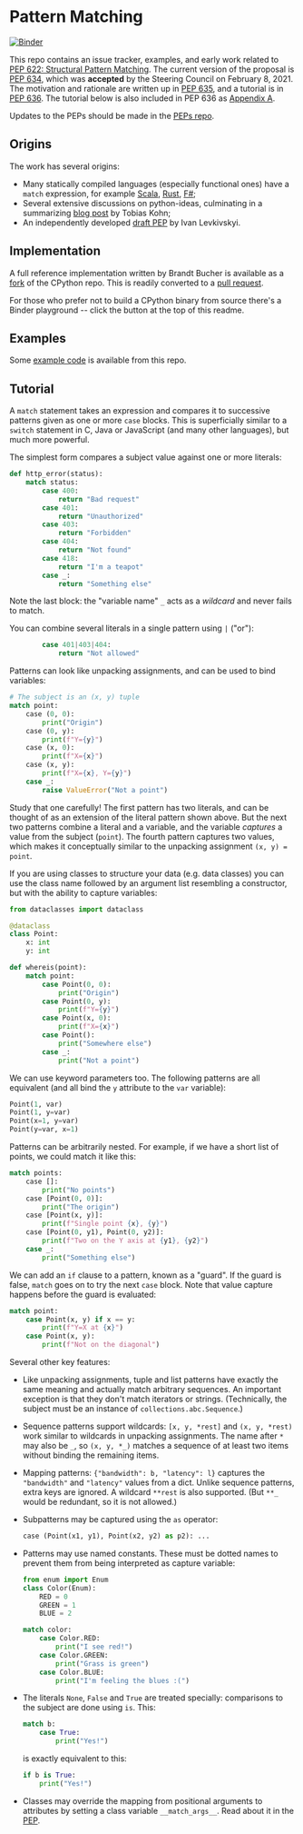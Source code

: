 Pattern Matching
================

[![Binder](https://mybinder.org/badge_logo.svg)](https://mybinder.org/v2/gh/gvanrossum/patma/master?urlpath=lab/tree/playground-622.ipynb)

This repo contains an issue tracker, examples, and early work related to
[PEP 622: Structural Pattern Matching](https://www.python.org/dev/peps/pep-0622). The current version of the proposal is
[PEP 634](https://www.python.org/dev/peps/pep-0634),
which was **accepted** by the Steering Council on February 8, 2021.
The motivation and rationale are written up in
[PEP 635](https://www.python.org/dev/peps/pep-0635),
and a tutorial is in [PEP 636](https://www.python.org/dev/peps/pep-0636).
The tutorial below is also included in PEP 636 as
[Appendix A](https://www.python.org/dev/peps/pep-0636/#appendix-a-quick-intro).

Updates to the PEPs should be made in the
[PEPs repo](https://github.com/python/peps).

Origins
-------

The work has several origins:

- Many statically compiled languages (especially functional ones) have
  a `match` expression, for example
  [Scala](http://www.scala-lang.org/files/archive/spec/2.11/08-pattern-matching.html),
  [Rust](https://doc.rust-lang.org/reference/expressions/match-expr.html),
  [F#](https://docs.microsoft.com/en-us/dotnet/fsharp/language-reference/pattern-matching);
- Several extensive discussions on python-ideas, culminating in a
  summarizing
  [blog post](https://tobiaskohn.ch/index.php/2018/09/18/pattern-matching-syntax-in-python/)
  by Tobias Kohn;
- An independently developed [draft
  PEP](https://github.com/ilevkivskyi/peps/blob/pattern-matching/pep-9999.rst)
  by Ivan Levkivskyi.

Implementation
--------------

A full reference implementation written by Brandt Bucher is available
as a [fork](https://github.com/brandtbucher/cpython/tree/patma) of
the CPython repo.  This is readily converted to a [pull
request](https://github.com/brandtbucher/cpython/pull/2).

For those who prefer not to build a CPython binary from source there's
a Binder playground -- click the button at the top of this readme.

Examples
--------

Some [example code](examples/) is available from this repo.

Tutorial
--------

A `match` statement takes an expression and compares it to successive
patterns given as one or more `case` blocks.  This is superficially
similar to a `switch` statement in C, Java or JavaScript (and many
other languages), but much more powerful.

The simplest form compares a subject value against one or more literals:

```py
def http_error(status):
    match status:
        case 400:
            return "Bad request"
        case 401:
            return "Unauthorized"
        case 403:
            return "Forbidden"
        case 404:
            return "Not found"
        case 418:
            return "I'm a teapot"
        case _:
            return "Something else"
```

Note the last block: the "variable name" `_` acts as a *wildcard* and
never fails to match.

You can combine several literals in a single pattern using `|` ("or"):

```py
        case 401|403|404:
            return "Not allowed"
```

Patterns can look like unpacking assignments, and can be used to bind
variables:

```py
# The subject is an (x, y) tuple
match point:
    case (0, 0):
        print("Origin")
    case (0, y):
        print(f"Y={y}")
    case (x, 0):
        print(f"X={x}")
    case (x, y):
        print(f"X={x}, Y={y}")
    case _:
        raise ValueError("Not a point")
```

Study that one carefully!  The first pattern has two literals, and can
be thought of as an extension of the literal pattern shown above.  But
the next two patterns combine a literal and a variable, and the
variable *captures* a value from the subject (`point`).  The fourth
pattern captures two values, which makes it conceptually similar to
the unpacking assignment `(x, y) = point`.

If you are using classes to structure your data (e.g. data classes)
you can use the class name followed by an argument list resembling a
constructor, but with the ability to capture variables:

```py
from dataclasses import dataclass

@dataclass
class Point:
    x: int
    y: int

def whereis(point):
    match point:
        case Point(0, 0):
            print("Origin")
        case Point(0, y):
            print(f"Y={y}")
        case Point(x, 0):
            print(f"X={x}")
        case Point():
            print("Somewhere else")
        case _:
            print("Not a point")
```

We can use keyword parameters too.  The following patterns are all
equivalent (and all bind the `y` attribute to the `var` variable):

```py
Point(1, var)
Point(1, y=var)
Point(x=1, y=var)
Point(y=var, x=1)
```

Patterns can be arbitrarily nested.  For example, if we have a short
list of points, we could match it like this:

```py
match points:
    case []:
        print("No points")
    case [Point(0, 0)]:
        print("The origin")
    case [Point(x, y)]:
        print(f"Single point {x}, {y}")
    case [Point(0, y1), Point(0, y2)]:
        print(f"Two on the Y axis at {y1}, {y2}")
    case _:
        print("Something else")
```

We can add an `if` clause to a pattern, known as a "guard".  If the
guard is false, `match` goes on to try the next `case` block.  Note
that value capture happens before the guard is evaluated:

```py
match point:
    case Point(x, y) if x == y:
        print(f"Y=X at {x}")
    case Point(x, y):
        print(f"Not on the diagonal")
```

Several other key features:

- Like unpacking assignments, tuple and list patterns have exactly the
  same meaning and actually match arbitrary sequences.  An important
  exception is that they don't match iterators or strings.
  (Technically, the subject  must be an instance of
  `collections.abc.Sequence`.)

- Sequence patterns support wildcards: `[x, y, *rest]` and `(x, y,
  *rest)` work similar to wildcards in unpacking assignments.  The
  name after `*` may also be `_`, so `(x, y, *_)` matches a sequence
  of at least two items without binding the remaining items.

- Mapping patterns: `{"bandwidth": b, "latency": l}` captures the
  `"bandwidth"` and `"latency"` values from a dict.  Unlike sequence
  patterns, extra keys are ignored.  A wildcard `**rest` is also
  supported.  (But `**_` would be redundant, so it is not allowed.)

- Subpatterns may be captured using the `as` operator:

  ```py
  case (Point(x1, y1), Point(x2, y2) as p2): ...
  ```

- Patterns may use named constants.  These must be dotted names
  to prevent them from being interpreted as capture variable:

  ```py
  from enum import Enum
  class Color(Enum):
      RED = 0
      GREEN = 1
      BLUE = 2

  match color:
      case Color.RED:
          print("I see red!")
      case Color.GREEN:
          print("Grass is green")
      case Color.BLUE:
          print("I'm feeling the blues :(")
  ```

- The literals `None`, `False` and `True` are treated specially:
  comparisons to the subject are done using `is`.  This:
  ```py
  match b:
      case True:
          print("Yes!")
  ```
  is exactly equivalent to this:
  ```py
  if b is True:
      print("Yes!")
  ```

- Classes may override the mapping from positional arguments to
  attributes by setting a class variable `__match_args__`.
  Read about it in the
  [PEP](https://www.python.org/dev/peps/pep-0622/#special-attribute-match-args).
